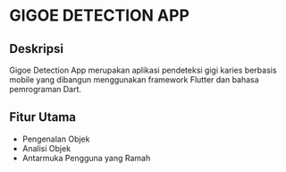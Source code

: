 # GIGOE DETECTION APP

## Deskripsi

Gigoe Detection App merupakan aplikasi pendeteksi gigi karies berbasis mobile yang dibangun menggunakan framework Flutter dan bahasa pemrograman Dart.

## Fitur Utama

- Pengenalan Objek
- Analisi Objek
- Antarmuka Pengguna yang Ramah
